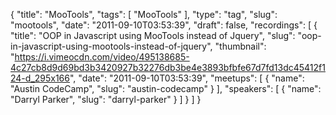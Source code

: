 {
  "title": "MooTools",
  "tags": [
    "MooTools"
  ],
  "type": "tag",
  "slug": "mootools",
  "date": "2011-09-10T03:53:39",
  "draft": false,
  "recordings": [
    {
      "title": "OOP in Javascript using MooTools instead of Jquery",
      "slug": "oop-in-javascript-using-mootools-instead-of-jquery",
      "thumbnail": "https://i.vimeocdn.com/video/495138685-4c27cb8d9d69bd3b3420927b32276db3be4e3893bfbfe67d7fd13dc45412f124-d_295x166",
      "date": "2011-09-10T03:53:39",
      "meetups": [
        {
          "name": "Austin CodeCamp",
          "slug": "austin-codecamp"
        }
      ],
      "speakers": [
        {
          "name": "Darryl Parker",
          "slug": "darryl-parker"
        }
      ]
    }
  ]
}